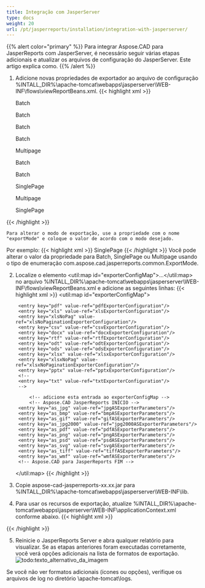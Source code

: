 ```yaml
---
title: Integração com JasperServer
type: docs
weight: 20
url: /pt/jasperreports/installation/integration-with-jasperserver/
---
```

{{% alert color="primary" %}}
Para integrar Aspose.CAD para JasperReports com JasperServer, é necessário seguir várias etapas adicionais e atualizar os arquivos de configuração do JasperServer. Este artigo explica como.
{{% /alert %}}
1. Adicione novas propriedades de exportador ao arquivo de configuração %INTALL_DIR%\apache-tomcat\webapps\jasperserver\WEB-INF\flows\viewReportBeans.xml.
{{< highlight xml >}}
    <!--JPG-->
    <bean id="reportASJpegExporter" class="com.aspose.cad.jasperreports.jpg.ASReportJpegExporter"
          parent="baseReportExporter">
        <property name="exportParameters" ref="jpgExportParameters"/>
        <property name="exportMode">
            <value type="com.aspose.cad.jasperreports.common.ExportMode">Batch</value>
        </property>
    </bean>

    <bean id="jpgASExporterParameters" class="com.jaspersoft.jasperserver.war.action.ExporterConfigurationBean">
        <property name="descriptionKey" value="JPG - Exportação de imagem do Aspose.CAD"/>
        <property name="parameterDialogName" value="jpgExportParams"/>
        <property name="exportParameters" ref="jpgExportParameters"/>
        <property name="currentExporter" ref="reportASJpegExporter"/>
    </bean>

    <!--BMP-->
    <bean id="reportASBmpExporter" class="com.aspose.cad.jasperreports.bmp.ASReportBmpExporter"
          parent="baseReportExporter">
        <property name="exportParameters" ref="bmpExportParameters"/>
        <property name="exportMode">
            <value type="com.aspose.cad.jasperreports.common.ExportMode">Batch</value>
        </property>
    </bean>

    <bean id="bmpASExporterParameters" class="com.jaspersoft.jasperserver.war.action.ExporterConfigurationBean">
        <property name="descriptionKey" value="BMP - Exportação de imagem do Aspose.CAD"/>
        <property name="parameterDialogName" value="bmpExportParams"/>
        <property name="exportParameters" ref="bmpExportParameters"/>
        <property name="currentExporter" ref="reportASBmpExporter"/>
    </bean>

    <!--GIF-->
    <bean id="reportASGifExporter" class="com.aspose.cad.jasperreports.gif.ASReportGifExporter"
          parent="baseReportExporter">
        <property name="exportParameters" ref="gifExportParameters"/>
        <property name="exportMode">
            <value type="com.aspose.cad.jasperreports.common.ExportMode">Batch</value>
        </property>
    </bean>

    <bean id="gifASExporterParameters" class="com.jaspersoft.jasperserver.war.action.ExporterConfigurationBean">
        <property name="descriptionKey" value="GIF - Exportação de imagem do Aspose.CAD"/>
        <property name="parameterDialogName" value="gifExportParams"/>
        <property name="exportParameters" ref="gifExportParameters"/>
        <property name="currentExporter" ref="reportASGifExporter"/>
    </bean>

    <!--JPG2000-->
    <bean id="reportASJpg2000Exporter" class="com.aspose.cad.jasperreports.jpg2000.ASReportJpeg2000Exporter"
          parent="baseReportExporter">
        <property name="exportParameters" ref="jpg2000ExportParameters"/>
        <property name="exportMode">
            <value type="com.aspose.cad.jasperreports.common.ExportMode">Batch</value>
        </property>
    </bean>

    <bean id="jpg2000ASExporterParameters" class="com.jaspersoft.jasperserver.war.action.ExporterConfigurationBean">
        <property name="descriptionKey" value="JPG2000 - Exportação de imagem do Aspose.CAD"/>
        <property name="parameterDialogName" value="jpg2000ExportParams"/>
        <property name="exportParameters" ref="jpg2000ExportParameters"/>
        <property name="currentExporter" ref="reportASJpg2000Exporter"/>
    </bean>

    <!--PDF-->
    <bean id="reportASPdfExporter" class="com.aspose.cad.jasperreports.pdf.ASReportPdfExporter"
          parent="baseReportExporter">
        <property name="exportParameters" ref="pdfASExportParameters"/>
        <property name="exportMode">
            <value type="com.aspose.cad.jasperreports.common.ExportMode">Multipage</value>
        </property>
    </bean>

    <bean id="pdfASExporterParameters" class="com.jaspersoft.jasperserver.war.action.ExporterConfigurationBean">
        <property name="descriptionKey" value="PDF - Exportação de imagem do Aspose.CAD"/>
        <property name="parameterDialogName" value="pdfExportParams"/>
        <property name="exportParameters" ref="pdfASExportParameters"/>
        <property name="currentExporter" ref="reportASPdfExporter"/>
    </bean>

    <!--PNG-->
    <bean id="reportASPngExporter" class="com.aspose.cad.jasperreports.png.ASReportPngExporter"
          parent="baseReportExporter">
        <property name="exportParameters" ref="pngExportParameters"/>
        <property name="exportMode">
            <value type="com.aspose.cad.jasperreports.common.ExportMode">Batch</value>
        </property>
    </bean>

    <bean id="pngASExporterParameters" class="com.jaspersoft.jasperserver.war.action.ExporterConfigurationBean">
        <property name="descriptionKey" value="PNG - Exportação de imagem do Aspose.CAD"/>
        <property name="parameterDialogName" value="pngExportParams"/>
        <property name="exportParameters" ref="pngExportParameters"/>
        <property name="currentExporter" ref="reportASPngExporter"/>
    </bean>

    <!--PSD-->
    <bean id="reportASPsdExporter" class="com.aspose.cad.jasperreports.psd.ASReportPsdExporter"
          parent="baseReportExporter">
        <property name="exportParameters" ref="psdExportParameters"/>
        <property name="exportMode">
            <value type="com.aspose.cad.jasperreports.common.ExportMode">Batch</value>
        </property>
    </bean>

    <bean id="psdASExporterParameters" class="com.jaspersoft.jasperserver.war.action.ExporterConfigurationBean">
        <property name="descriptionKey" value="PSD - Exportação de imagem do Aspose.CAD"/>
        <property name="parameterDialogName" value="psdExportParams"/>
        <property name="exportParameters" ref="psdExportParameters"/>
        <property name="currentExporter" ref="reportASPsdExporter"/>
    </bean>

    <!--SVG-->
    <bean id="reportASSvgExporter" class="com.aspose.cad.jasperreports.svg.ASReportSvgExporter"
          parent="baseReportExporter">
        <property name="exportParameters" ref="svgExportParameters"/>
        <property name="exportMode">
            <value type="com.aspose.cad.jasperreports.common.ExportMode">SinglePage</value>
        </property>
    </bean>

    <bean id="svgASExporterParameters" class="com.jaspersoft.jasperserver.war.action.ExporterConfigurationBean">
        <property name="descriptionKey" value="SVG - Exportação de imagem do Aspose.CAD"/>
        <property name="parameterDialogName" value="svgExportParams"/>
        <property name="exportParameters" ref="svgExportParameters"/>
        <property name="currentExporter" ref="reportASSvgExporter"/>
    </bean>

    <!--TIFF-->
    <bean id="reportASTiffExporter" class="com.aspose.cad.jasperreports.tiff.ASReportTiffExporter"
          parent="baseReportExporter">
        <property name="exportParameters" ref="tiffExportParameters"/>
        <property name="exportMode">
            <value type="com.aspose.cad.jasperreports.common.ExportMode">Multipage</value>
        </property>
    </bean>

    <bean id="tiffASExporterParameters" class="com.jaspersoft.jasperserver.war.action.ExporterConfigurationBean">
        <property name="descriptionKey" value="TIFF - Exportação de imagem do Aspose.CAD"/>
        <property name="parameterDialogName" value="tiffExportParams"/>
        <property name="exportParameters" ref="tiffExportParameters"/>
        <property name="currentExporter" ref="reportASTiffExporter"/>
    </bean>

    <!--WMF-->
    <bean id="reportASWmfExporter" class="com.aspose.cad.jasperreports.wmf.ASReportWmfExporter"
          parent="baseReportExporter">
        <property name="exportParameters" ref="wmfExportParameters"/>
        <property name="exportMode">
            <value type="com.aspose.cad.jasperreports.common.ExportMode">SinglePage</value>
        </property>
    </bean>

    <bean id="wmfASExporterParameters" class="com.jaspersoft.jasperserver.war.action.ExporterConfigurationBean">
        <property name="descriptionKey" value="WMF - Exportação de imagem do Aspose.CAD"/>
        <property name="parameterDialogName" value="wmfExportParams"/>
        <property name="exportParameters" ref="wmfExportParameters"/>
        <property name="currentExporter" ref="reportASWmfExporter"/>
    </bean>
{{< /highlight >}}

    Para alterar o modo de exportação, use a propriedade com o nome "exportMode" e coloque o valor de acordo com o modo desejado. 
Por exemplo:
{{< highlight xml >}}
    <property name="exportMode">
        <value type="com.aspose.cad.jasperreports.common.ExportMode">SinglePage</value>
    </property>
{{< /highlight >}}
    Você pode alterar o valor da propriedade para Batch, SinglePage ou Multipage usando o tipo de enumeração com.aspose.cad.jasperreports.common.ExportMode.

2. Localize o elemento <util:map id="exporterConfigMap">...</util:map> no arquivo %INTALL_DIR%\\apache-tomcat\webapps\jasperserver\WEB-INF\flows\viewReportBeans.xml e adicione as seguintes linhas:
{{< highlight xml >}}
    <util:map id="exporterConfigMap">
        <!-- descomente/comente qualquer uma das linhas abaixo se desejar que os exportadores relacionados 
        	 sejam excluídos/incluídos na lista de exportadores do visualizador 
        	 Nota: configuração separada para iPad 'exportersSupportedByiPad'
        	 -->
        	 
        <entry key="pdf" value-ref="pdfExporterConfiguration"/>
        <entry key="xls" value-ref="xlsExporterConfiguration"/>
        <entry key="xlsNoPag" value-ref="xlsNoPaginationExporterConfiguration"/>
        <entry key="csv" value-ref="csvExporterConfiguration"/>
        <entry key="docx" value-ref="docxExporterConfiguration"/>
        <entry key="rtf" value-ref="rtfExporterConfiguration"/>
        <entry key="odt" value-ref="odtExporterConfiguration"/>
        <entry key="ods" value-ref="odsExporterConfiguration"/>
        <entry key="xlsx" value-ref="xlsxExporterConfiguration"/>
        <entry key="xlsxNoPag" value-ref="xlsxNoPaginationExporterConfiguration"/>
        <entry key="pptx" value-ref="pptxExporterConfiguration"/>
        <!-- 
        <entry key="txt" value-ref="txtExporterConfiguration"/>
        -->
		
			<!-- adicione esta entrada ao exporterConfigMap -->
			<!-- Aspose.CAD JasperReports INÍCIO -->
		<entry key="as_jpg" value-ref="jpgASExporterParameters"/>
		<entry key="as_bmp" value-ref="bmpASExporterParameters"/>
		<entry key="as_gif" value-ref="gifASExporterParameters"/>
		<entry key="as_jpg2000" value-ref="jpg2000ASExporterParameters"/>
		<entry key="as_pdf" value-ref="pdfASExporterParameters"/>
		<entry key="as_png" value-ref="pngASExporterParameters"/>
		<entry key="as_psd" value-ref="psdASExporterParameters"/>
		<entry key="as_svg" value-ref="svgASExporterParameters"/>
		<entry key="as_tiff" value-ref="tiffASExporterParameters"/>
		<entry key="as_wmf" value-ref="wmfASExporterParameters"/>
		<!-- Aspose.CAD para JasperReports FIM -->
    </util:map>
{{< /highlight >}}
3. Copie aspose-cad-jasperreports-xx.xx.jar para %INTALL_DIR%\apache-tomcat\webapps\jasperserver\WEB-INF\lib.
4. Para usar os recursos de exportação, atualize %INTALL_DIR%\apache-tomcat\webapps\jasperserver\WEB-INF\applicationContext.xml conforme abaixo.
{{< highlight xml >}}
    <bean id="jpgExportParameters" class="com.aspose.cad.jasperreports.jpg.ASJpegExportParametersBean">
	<!--        Descomente e modifique para aplicar uma licença. Verifique o caminho da licença.
	<property name="license" value="C:/Aspose.CAD.JasperReports.lic"/>
	-->
	</bean>

	<bean id="bmpExportParameters" class="com.aspose.cad.jasperreports.bmp.ASBmpExportParametersBean">
	<!--        Descomente e modifique para aplicar uma licença. Verifique o caminho da licença.
	<property name="license" value="C:/Aspose.CAD.JasperReports.lic"/>
	-->
	</bean>

	<bean id="gifExportParameters" class="com.aspose.cad.jasperreports.gif.ASGifExportParametersBean">
	<!--        Descomente e modifique para aplicar uma licença. Verifique o caminho da licença.
	<property name="license" value="C:/Aspose.CAD.JasperReports.lic"/>
	-->
	</bean>

	<bean id="jpg2000ExportParameters" class="com.aspose.cad.jasperreports.jpg2000.ASJpeg2000ExportParametersBean">
	<!--        Descomente e modifique para aplicar uma licença. Verifique o caminho da licença.
	<property name="license" value="C:/Aspose.CAD.JasperReports.lic"/>
	-->
	</bean>

	<bean id="pdfASExportParameters" class="com.aspose.cad.jasperreports.pdf.ASPdfExportParametersBean">
	<!--        Descomente e modifique para aplicar uma licença. Verifique o caminho da licença.
	<property name="license" value="C:/Aspose.CAD.JasperReports.lic"/>
	-->
	</bean>

	<bean id="pngExportParameters" class="com.aspose.cad.jasperreports.png.ASPngExportParametersBean">
	<!--        Descomente e modifique para aplicar uma licença. Verifique o caminho da licença.
	<property name="license" value="C:/Aspose.CAD.JasperReports.lic"/>
	-->
	</bean>

	<bean id="psdExportParameters" class="com.aspose.cad.jasperreports.psd.ASPsdExportParametersBean">
	<!--        Descomente e modifique para aplicar uma licença. Verifique o caminho da licença.
	<property name="license" value="C:/Aspose.CAD.JasperReports.lic"/>
	-->
	</bean>

	<bean id="svgExportParameters" class="com.aspose.cad.jasperreports.svg.ASSvgExportParametersBean">
	<!--        Descomente e modifique para aplicar uma licença. Verifique o caminho da licença.
	<property name="license" value="C:/Aspose.CAD.JasperReports.lic"/>
	-->
    </bean>

	<bean id="tiffExportParameters" class="com.aspose.cad.jasperreports.tiff.ASTiffExportParametersBean">
	<!--        Descomente e modifique para aplicar uma licença. Verifique o caminho da licença.
	<property name="license" value="C:/Aspose.CAD.JasperReports.lic"/>
	-->
	</bean>

	<bean id="wmfExportParameters" class="com.aspose.cad.jasperreports.wmf.ASWmfExportParametersBean">
	<!--        Descomente e modifique para aplicar uma licença. Verifique o caminho da licença.
	<property name="license" value="C:/Aspose.CAD.JasperReports.lic"/>
	-->
    </bean>
{{< /highlight >}}

5. Reinicie o JasperReports Server e abra qualquer relatório para visualizar. Se as etapas anteriores foram executadas corretamente, você verá opções adicionais na lista de formatos de exportação.
![todo:texto_alternativo_da_imagem](/_assets/jasper/ExportReportView.png)

Se você não ver formatos adicionais (ícones ou opções), verifique os arquivos de log no diretório \apache-tomcat\logs.
